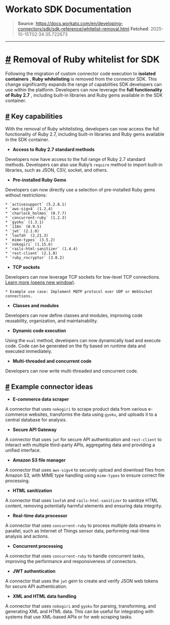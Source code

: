 # Workato SDK Documentation

> **Source**: https://docs.workato.com/en/developing-connectors/sdk/sdk-reference/whitelist-removal.html
> **Fetched**: 2025-10-15T02:34:35.722673

---

# [#](<#removal-of-ruby-whitelist-for-sdk>) Removal of Ruby whitelist for SDK

Following the migration of custom connector code execution to **isolated containers** , **Ruby whitelisting** is removed from the connector SDK. This change significantly expands the range of capabilities SDK developers can use within the platform. Developers can now leverage the **full functionality of Ruby 2.7** , including built-in libraries and Ruby gems available in the SDK container.

## [#](<#key-capabilities>) Key capabilities

With the removal of Ruby whitelisting, developers can now access the full functionality of Ruby 2.7, including built-in libraries and Ruby gems available in the SDK container.

  * **Access to Ruby 2.7 standard methods**

Developers now have access to the full range of Ruby 2.7 standard methods. Developers can also use Ruby’s `require` method to import built-in libraries, such as JSON, CSV, socket, and others.

  * **Pre-installed Ruby Gems**

Developers can now directly use a selection of pre-installed Ruby gems without restrictions:

    * `activesupport` (5.2.8.1)
    * `aws-sigv4` (1.2.4)
    * `charlock_holmes` (0.7.7)
    * `concurrent-ruby` (1.2.3)
    * `gyoku` (1.3.1)
    * `i18n` (0.9.5)
    * `jwt` (2.1.0)
    * `loofah` (2.21.3)
    * `mime-types` (3.5.2)
    * `nokogiri` (1.15.6)
    * `rails-html-sanitizer` (1.4.4)
    * `rest-client` (2.1.0)
    * `ruby_rncryptor` (3.0.2)
  * **TCP sockets**

Developers can now leverage TCP sockets for low-level TCP connections. [Learn more (opens new window)](<https://ruby-doc.org/stdlib-2.7.0/libdoc/socket/rdoc/TCPSocket.html>).

    * Example use case: Implement MQTP protocol over UDP or WebSocket connections.
  * **Classes and modules**

Developers can now define classes and modules, improving code reusability, organization, and maintainability.

  * **Dynamic code execution**

Using the `eval` method, developers can now dynamically load and execute code. Code can be generated on the fly based on runtime data and executed immediately.

  * **Multi-threaded and concurrent code**

Developers can now write multi-threaded and concurrent code.

## [#](<#example-connector-ideas>) Example connector ideas

  * **E-commerce data scraper**

A connector that uses `nokogiri` to scrape product data from various e-commerce websites, transforms the data using `gyoku`, and uploads it to a central database for analysis.

  * **Secure API Gateway**

A connector that uses `jwt` for secure API authentication and `rest-client` to interact with multiple third-party APIs, aggregating data and providing a unified interface.

  * **Amazon S3 file manager**

A connector that uses `aws-sigv4` to securely upload and download files from Amazon S3, with MIME type handling using `mime-types` to ensure correct file processing.

  * **HTML sanitization**

A connector that uses `loofah` and `rails-html-sanitizer` to sanitize HTML content, removing potentially harmful elements and ensuring data integrity.

  * **Real-time data processor**

A connector that uses `concurrent-ruby` to process multiple data streams in parallel, such as Internet of Things sensor data, performing real-time analysis and actions.

  * **Concurrent processing**

A connector that uses `concurrent-ruby` to handle concurrent tasks, improving the performance and responsiveness of connectors.

  * **JWT authentication**

A connector that uses the `jwt` gem to create and verify JSON web tokens for secure API authentication.

  * **XML and HTML data handling**

A connector that uses `nokogiri` and `gyoku` for parsing, transforming, and generating XML and HTML data. This can be useful for integrating with systems that use XML-based APIs or for web scraping tasks.
